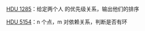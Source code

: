 [HDU 1285](https://github.com/Hapoa/Accepted/blob/master/26%20-%20%E6%8B%93%E6%89%91%E6%8E%92%E5%BA%8F/001%20-%20HDU%201285.md)：给定两个人
的优先级关系，输出他们的排序

[HDU 5154](https://github.com/Hapoa/Accepted/blob/master/26%20-%20%E6%8B%93%E6%89%91%E6%8E%92%E5%BA%8F/002%20-%20HDU%205154.md)：n 个点，m 对依赖关系，判断是否有环










